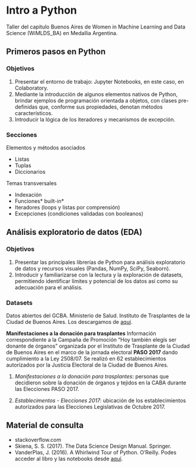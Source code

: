 # Intro a Python
Taller del capitulo Buenos Aires de Women in Machine Learning and Data Science (WiMLDS_BA) en Medallia Argentina.


## Primeros pasos en Python

### Objetivos
1. Presentar el entorno de trabajo: Jupyter Notebooks, en este caso, en Colaboratory.
2. Mediante la introducción de algunos elementos nativos de Python, brindar ejemplos de programación orientada a objetos, con clases pre-definidas que, conforme sus propiedades, denotan métodos característicos.
3. Introducir la lógica de los iteradores y mecanismos de excepción.

### Secciones
Elementos y métodos asociados 
 * Listas 
 * Tuplas 
 * Diccionarios 
 
Temas transversales
* Indexación
* Funciones* built-in*
* Iteradores (loops y listas por comprensión)
* Excepciones (condiciones validadas con booleanos)


## Análisis exploratorio de datos (EDA)

### Objetivos
1. Presentar las principales librerías de Python para análisis exploratorio de datos y recursos visuales (Pandas, NumPy, SciPy, Seaborn).
2. Introducir y familiarizarse con la lectura y la exploración de datasets, permitiendo identificar límites y potencial de los datos así como su adecuación para el análisis.

### Datasets
Datos abiertos del GCBA. Ministerio de Salud. Instituto de Trasplantes de la Ciudad de Buenos Aires. Los descargamos de [aquí]('https://data.buenosaires.gob.ar/dataset/manifestaciones-a-la-donacion-para-trasplantes').

**Manifestaciones a la donación para trasplantes**
Información correspondiente a la Campaña de Promoción “Hoy también elegís ser donante de órganos” organizada por el Instituto de Trasplante de la Ciudad de Buenos Aires en el marco de la jornada electoral **PASO 2017** dando cumplimiento a la Ley 2508/07. Se realizó en 62 establecimientos autorizados por la Justicia Electoral de la Ciudad de Buenos Aires.

1. *Manifestaciones a la donación para trasplantes*: personas que decidieron sobre la donación de órganos y tejidos en la CABA durante las Elecciones PASO 2017.

2. *Establecimentos - Elecciones 2017*: ubicación de los establecimientos autorizados para las Elecciones Legislativas de Octubre 2017.


## Material de consulta
* stackoverflow.com
* Skiena, S. S. (2017). The Data Science Design Manual. Springer.
* VanderPlas, J. (2016). A Whirlwind Tour of Python. O’Reilly. Podes acceder al libro y las notebooks desde [aquí]('https://jakevdp.github.io/WhirlwindTourOfPython/').
